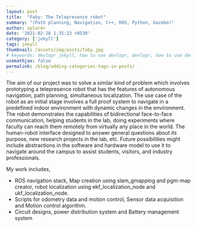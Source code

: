 ```yaml
---
layout: post
title:  "Faby: The Telepresence robot"
summary: "(Path planning, Navigation, C++, ROS, Python, Gazebo)"
author: xplor4r
date: '2021-02-28 1:35:23 +0530'
category: ['jekyll']
tags: jekyll
thumbnail: /assets/img/posts/faby.jpg
# keywords: devlopr jekyll, how to use devlopr, devlopr, how to use devlopr-jekyll, devlopr-jekyll tutorial,best jekyll themes, multi categories and tags
usemathjax: false
permalink: /blog/adding-categories-tags-in-posts/
---
```


The aim of our project was to solve a similar kind of problem which involves prototyping a telepresence robot that has the features of autonomous navigation, path planning, simultaneous localization. The use case of the robot as an initial stage involves a full proof system to navigate in a predefined indoor environment with dynamic changes in the environment. The robot demonstrates the capabilities of bidirectional face-to-face communication, helping students in the lab, doing experiments where faculty can reach them remotely from virtually any place in the world. The human-robot interface designed to answer general questions about its purpose, new research projects in the lab, etc. Future possibilities might include abstractions in the software and hardware model to use it to navigate around the campus to assist students, visitors, and industry professionals.

My work includes,
- ROS navigation stack, Map creation using slam_gmapping and pgm-map creator, robot localization using ekf_localization_node and ukf_localization_node.
- Scripts for odometry data and motion control, Sensor data acquisition and Motion control algorithm.
- Circuit designs, power distribution system and Battery management system

<!-- ## Extra credits
<p align="left">
  <img  height="300"  width="500" src="Drive_render.jpg">
  <img  height="300"   width="400" src="testing.jpg">
</p> 

<p align="left">
  <img  height="400"  width="300" src="img1.png">
  <img  height="400"   width="300" src="mapping.jpg">
</p>  -->
